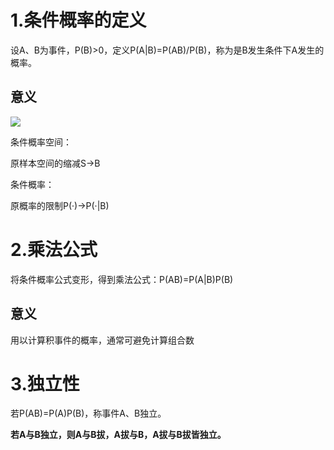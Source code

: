 # 1.条件概率的定义

设A、B为事件，P(B)>0，定义P(A|B)=P(AB)/P(B)，称为是B发生条件下A发生的概率。

## 意义

![](/media/alex/新加卷/TUST/University-Learn/概率论与数理统计/概论律与数理统计——国防科技大学/images/条件概率1.png)

条件概率空间：

原样本空间的缩减S->B

条件概率：

原概率的限制P(·)->P(·|B)

# 2.乘法公式

将条件概率公式变形，得到乘法公式：P(AB)=P(A|B)P(B)

## 意义

用以计算积事件的概率，通常可避免计算组合数

# 3.独立性

若P(AB)=P(A)P(B)，称事件A、B独立。

**若A与B独立，则A与B拔，A拔与B，A拔与B拔皆独立。**